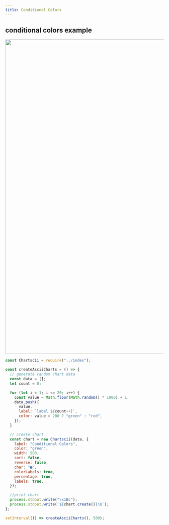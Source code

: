 ```yaml
---
title: Conditional Colors 
--- 
```


## conditional colors example

<img width="1000" src="https://tool3.github.io/chartscii/img/conditional_colors.svg" />

```js
const Chartscii = require("../index");

const createAsciiCharts = () => {
  // generate random chart data
  const data = [];
  let count = 0;

  for (let i = 1; i <= 20; i++) {
    const value = Math.floor(Math.random() * 1000) + 1;
    data.push({
      value,
      label: `label ${count++}`,
      color: value > 200 ? "green" : "red",
    });
  }

  // create chart
  const chart = new Chartscii(data, {
    label: "Conditional Colors",
    color: "green",
    width: 500,
    sort: false,
    reverse: false,
    char: "■",
    colorLabels: true,
    percentage: true,
    labels: true,
  });

  //print chart
  process.stdout.write("\x1Bc");
  process.stdout.write(`${chart.create()}\n`);
};

setInterval(() => createAsciiCharts(), 500);
```

 